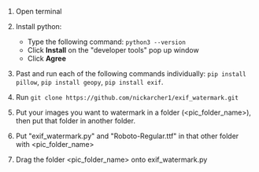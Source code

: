 ﻿
1. Open terminal
2. Install python:
	- Type the following command: `python3 --version`
	- Click **Install** on the "developer tools" pop up window
	- Click **Agree**
3. Past and run each of the following commands individually: `pip install pillow`, `pip install geopy`, `pip install exif`.
4. Run `git clone https://github.com/nickarcher1/exif_watermark.git`

6. Put your images you want to watermark in a folder (<pic_folder_name>), then put that folder in another folder.
7. Put "exif_watermark.py" and "Roboto-Regular.ttf" in that other folder with <pic_folder_name>
8. Drag the folder <pic_folder_name> onto exif_watermark.py
